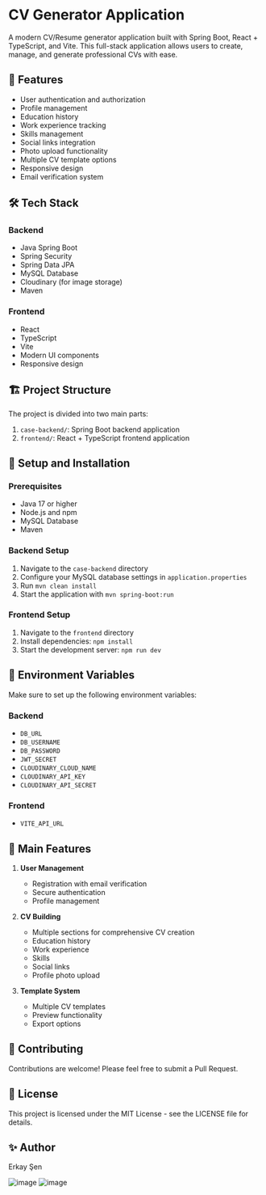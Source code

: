# CV Generator Application

A modern CV/Resume generator application built with Spring Boot, React + TypeScript, and Vite. This full-stack application allows users to create, manage, and generate professional CVs with ease.

## 🚀 Features

- User authentication and authorization
- Profile management
- Education history
- Work experience tracking
- Skills management
- Social links integration
- Photo upload functionality
- Multiple CV template options
- Responsive design
- Email verification system

## 🛠️ Tech Stack

### Backend
- Java Spring Boot
- Spring Security
- Spring Data JPA
- MySQL Database
- Cloudinary (for image storage)
- Maven

### Frontend
- React
- TypeScript
- Vite
- Modern UI components
- Responsive design

## 🏗️ Project Structure

The project is divided into two main parts:

1. `case-backend/`: Spring Boot backend application
2. `frontend/`: React + TypeScript frontend application

## 🔧 Setup and Installation

### Prerequisites
- Java 17 or higher
- Node.js and npm
- MySQL Database
- Maven

### Backend Setup
1. Navigate to the `case-backend` directory
2. Configure your MySQL database settings in `application.properties`
3. Run `mvn clean install`
4. Start the application with `mvn spring-boot:run`

### Frontend Setup
1. Navigate to the `frontend` directory
2. Install dependencies: `npm install`
3. Start the development server: `npm run dev`

## 🔐 Environment Variables

Make sure to set up the following environment variables:

### Backend
- `DB_URL`
- `DB_USERNAME`
- `DB_PASSWORD`
- `JWT_SECRET`
- `CLOUDINARY_CLOUD_NAME`
- `CLOUDINARY_API_KEY`
- `CLOUDINARY_API_SECRET`

### Frontend
- `VITE_API_URL`

## 🌟 Main Features

1. **User Management**
   - Registration with email verification
   - Secure authentication
   - Profile management

2. **CV Building**
   - Multiple sections for comprehensive CV creation
   - Education history
   - Work experience
   - Skills
   - Social links
   - Profile photo upload

3. **Template System**
   - Multiple CV templates
   - Preview functionality
   - Export options

## 👥 Contributing

Contributions are welcome! Please feel free to submit a Pull Request.

## 📝 License

This project is licensed under the MIT License - see the LICENSE file for details.

## ✨ Author

Erkay Şen

![image](https://github.com/user-attachments/assets/cbc85257-b27b-4607-ad9a-23e9a3c6f844)
![image](https://github.com/user-attachments/assets/acd3b3d8-47da-4f2f-bee9-af3064b8a109)

